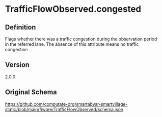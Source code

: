 # TrafficFlowObserved.congested

## Definition
Flags whether there was a traffic congestion during the observation period in the referred lane. The absence of this attribute means no traffic congestion

## Version
2.0.0

## Original Schema
https://github.com/computate-org/smartabyar-smartvillage-static/blob/main/fiware/TrafficFlowObserved/schema.json
